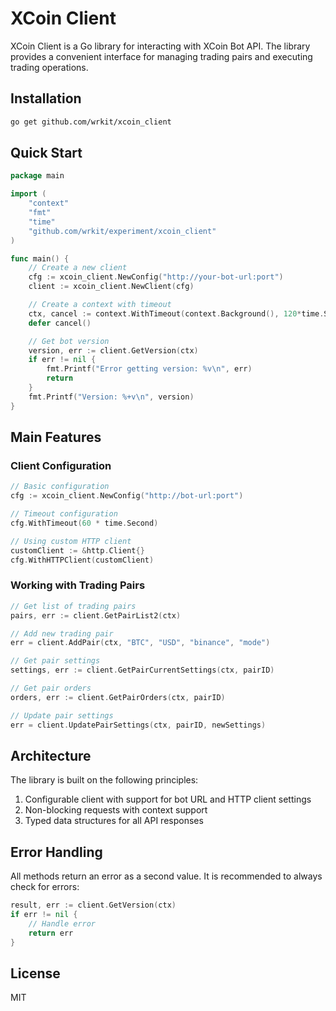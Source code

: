 # XCoin Client

XCoin Client is a Go library for interacting with XCoin Bot API. The library provides a convenient interface for managing trading pairs and executing trading operations.

## Installation

```bash
go get github.com/wrkit/xcoin_client
```

## Quick Start

```go
package main

import (
    "context"
    "fmt"
    "time"
    "github.com/wrkit/experiment/xcoin_client"
)

func main() {
    // Create a new client
    cfg := xcoin_client.NewConfig("http://your-bot-url:port")
    client := xcoin_client.NewClient(cfg)

    // Create a context with timeout
    ctx, cancel := context.WithTimeout(context.Background(), 120*time.Second)
    defer cancel()

    // Get bot version
    version, err := client.GetVersion(ctx)
    if err != nil {
        fmt.Printf("Error getting version: %v\n", err)
        return
    }
    fmt.Printf("Version: %+v\n", version)
}
```

## Main Features

### Client Configuration

```go
// Basic configuration
cfg := xcoin_client.NewConfig("http://bot-url:port")

// Timeout configuration
cfg.WithTimeout(60 * time.Second)

// Using custom HTTP client
customClient := &http.Client{}
cfg.WithHTTPClient(customClient)
```

### Working with Trading Pairs

```go
// Get list of trading pairs
pairs, err := client.GetPairList2(ctx)

// Add new trading pair
err = client.AddPair(ctx, "BTC", "USD", "binance", "mode")

// Get pair settings
settings, err := client.GetPairCurrentSettings(ctx, pairID)

// Get pair orders
orders, err := client.GetPairOrders(ctx, pairID)

// Update pair settings
err = client.UpdatePairSettings(ctx, pairID, newSettings)
```

## Architecture

The library is built on the following principles:

1. Configurable client with support for bot URL and HTTP client settings
2. Non-blocking requests with context support
3. Typed data structures for all API responses

## Error Handling

All methods return an error as a second value. It is recommended to always check for errors:

```go
result, err := client.GetVersion(ctx)
if err != nil {
    // Handle error
    return err
}
```

## License

MIT